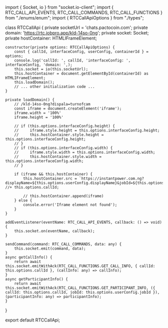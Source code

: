 import { Socket, io } from "socket.io-client";
import { RTC_CALL_API_EVENTS, RTC_CALL_COMMANDS, RTC_CALL_FUNCTIONS } from "./enums/enum";
import { RTCCallApiOptions } from "./types";

class RTCCallApi {
    private socketUrl = 'chats.pactocoin.com';
    private domain: 'https://rtc.jobpro.app/kld-14so-0ng';
    private socket: Socket;
    private hostContainer: HTMLIFrameElement;

    constructor(private options: RTCCallApiOptions) {
        const { callId, interfaceConfig, userConfig, containerId } = options;
        console.log('callId: ', callId, 'interfaceConfig: ', interfaceConfig, 'domain: ',);
        this.socket = io(this.socketUrl);
        this.hostContainer = document.getElementById(containerId) as HTMLIFrameElement;
        this.loadDomain();
        // ... other initialization code ...
    }

    private loadDomain() {
        // /kld-14so-0ng?dispala=turnofcam
        const iframe = document.createElement('iframe');
        iframe.width = '100%'
        iframe.height = '100%'

        // if (this.options.interfaceConfig.height) {
        //     iframe.style.height = this.options.interfaceConfig.height;
        //     this.hostContainer.style.height = this.options.interfaceConfig.height;
        // }
        // if (this.options.interfaceConfig.width) {
        //     iframe.style.width = this.options.interfaceConfig.width;
        //     this.hostContainer.style.width = this.options.interfaceConfig.width;
        // }

        if (iframe && this.hostContainer) {
            this.hostContainer.src = `https://instantpower.com.ng?displayName=${this.options.userConfig.displayName}&jobId=${this.options.userConfig.jobId}&width=${this.options.interfaceConfig.width}&height=${this.options.interfaceConfig.height}&title=${this.options.interfaceConfig.title}&subtitle=${this.options.interfaceConfig.subtitle}`; //+ this.options.callId;

            // this.hostContainer.append(iframe)
        } else {
            console.error('Iframe element not found');
        }
    }

    addEventListener(eventName: RTC_CALL_API_EVENTS, callback: () => void) {
        this.socket.on(eventName, callback);
    }

    sendCommand(command: RTC_CALL_COMMANDS, data: any) {
        this.socket.emit(command, data);
    }
    async getCallInfo() {
        return await this.socket.emitWithAck(RTC_CALL_FUNCTIONS.GET_CALL_INFO, { callId: this.options.callId }, (callInfo: any) => callInfo);
    }
    async getParticipantInfo() {
        return await this.socket.emitWithAck(RTC_CALL_FUNCTIONS.GET_PARTICIPANT_INFO, ({ callId: this.options.callId, jobId: this.options.userConfig.jobId }), (participantInfo: any) => participantInfo);
    }
}

export default RTCCallApi;


